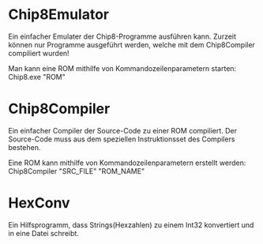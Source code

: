 # Chip8Emulator

Ein einfacher Emulater der Chip8-Programme ausführen kann. Zurzeit können nur Programme ausgeführt werden, welche mit dem Chip8Compiler
compiliert wurden!

Man kann eine ROM mithilfe von Kommandozeilenparametern starten:  
  Chip8.exe "ROM"
  
# Chip8Compiler

Ein einfacher Compiler der Source-Code zu einer ROM compiliert. Der Source-Code muss aus dem speziellen Instruktionsset des Compilers
bestehen.

Eine ROM kann mithilfe von Kommandozeilenparametern erstellt werden:  
  Chip8Compiler "SRC_FILE" "ROM_NAME"
  
# HexConv

Ein Hilfsprogramm, dass Strings(Hexzahlen) zu einem Int32 konvertiert und in eine Datei schreibt.
